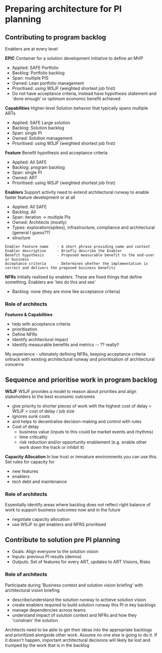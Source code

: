 # Preparing architecture for PI planning

## Contributing to program backlog
Enablers are at every level

**EPIC**
Container for a solution development initiative to define an MVP
* Applied: SAFE Portfolio
* Backlog: Portfolio backlog
* Span: multiple PIS
* Owned: Lean portfolio management
* Prioritised: using WSJF (weighted shortest job first)
* Do not have acceptance criteria, instead have hypothesis statement and 'done enough' or
optimum economic benefit achieved

**Capabilities**
Higher-level Solution behavior that typically spans multiple ARTs
* Applied: SAFE Large solution
* Backlog: Solution backlog
* Span: single PI
* Owned: Solution management
* Prioritised: using WSJF (weighted shortest job first)

**Feature**
Benefit hypothesis and acceptance criteria
* Applied: All SAFE
* Backlog: program backlog
* Span: single PI
* Owned: ART
* Prioritised: using WSJF (weighted shortest job first)

**Enablers**
Support activity need to extend architectural runway to enable faster feature development or at all
* Applied: All SAFE
* Backlog: All
* Span: iteration -> multiple PIs
* Owned: Architects (mostly)
* Types: exploration(spikes), infrastructure, compliance and architectural (general I guess??)
* structure
```text
Enabler Feature name    - A short phrase providing name and context
Enabler description     - Briefly describe the Enabler
Benefit hypothesis      - Proposed measurable benefit to the end-user or business
Acceptance criteria     - Determines whether the implementation is correct and delivers the proposed business benefits
```

**NFRs**
Initially realised by enablers. These are fixed things that define something. Enablers are 'lets do this and see'
* Backlog: none (they are more like acceptance criteria)

### Role of architects

**Features & Capabilities**
* help with acceptance criteria
* prioritisation
* Define NFRs
* Identify architectural impact
* Identify measurable benefits and metrics -- ?? really!!

My experience - ultimately defining NFRs, keeping acceptance criteria ontrack with existing architectural runway 
and prioritisation of architectural concerns

## Sequence and prioritise work in program backlog
**WSJF**
WSJF provides a model to reason about priorities and align stakeholders to the best economic outcomes
* give priority to shorter pieces of work with the highest cost of delay = WSJF = cost of delay / job size
* ignores sunk costs 
* and helps to decentralise decision-making and control with rules
* Cost of delay 
  * business value (inputs to this could be market events and rhythms)
  * time criticality
  * risk reduction and/or opportunity enablement (e.g. enable other work down the track or inhibit it)

**Capacity Allocation**
In low trust or immature environments you can use this. Set rules for capacity for 
* new features
* enablers
* tech debt and maintenance

### Role of architects
Essentially identify areas where backlog does not reflect right balance of work to support business outcomes now and 
in the future
* negotiate capacity allocation
* use WSJF to get enablers and NFRS prioritised

## Contribute to solution pre PI planning
* Goals: Align everyone to the solution vision
* Inputs: previous PI results (demos)
* Outputs: Set of features for every ART, updates to ART Visions, Risks

### Role of architects
Participate during 'Business context and solution vision briefing' with architectural vision briefing
* describe/understand the solution runway to achieve solution vision
* create enablers required to build solution runway this PI in key backlogs
* manage dependencies across teams
* understand impact of solution context and NFRs and how they 'constrain' the solution

Architects need to be able to get their ideas into the appropriate backlogs and prioritized alongside other work. 
Assume no one else is going to do it. If it doesn't happen, important architectural decisions will likely be lost 
and trumped by the work that is in the backlog